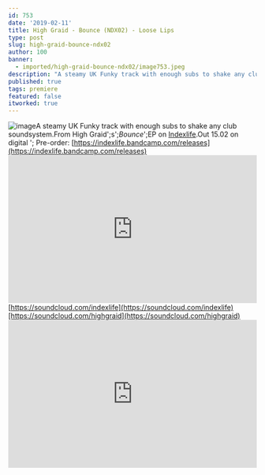 ```yaml
---
id: 753
date: '2019-02-11'
title: High Graid - Bounce (NDX02) - Loose Lips
type: post
slug: high-graid-bounce-ndx02
author: 100
banner:
  - imported/high-graid-bounce-ndx02/image753.jpeg
description: "A steamy UK Funky track with enough subs to shake any club soundsystem. From High Graid's\_Bounce\_EP on Indexlife. Out 15.02 on digital – Pre-order: https://indexlife.bandcamp.com/releases https://soundcloud.com/indexlife https://soundcloud.com/highgraid [...]Read More..."
published: true
tags: premiere
featured: false
itworked: true
---
```

![image](../imported/high-graid-bounce-ndx02/image753.jpeg)A steamy UK Funky track with enough subs to shake any club soundsystem.From High Graid';s';_Bounce_';EP on [Indexlife](https://indexlife.bandcamp.com/merch/alex-index-cosmic-calling-ep-t-shirt).Out 15.02 on digital '; Pre-order: [https://indexlife.bandcamp.com/releases](https://indexlife.bandcamp.com/releases)<iframe width='100%' height='300' scrolling='no' frameborder='no' allow='autoplay' src='https://w.soundcloud.com/player/?url=https%3A//api.soundcloud.com/tracks/573756948&color=%23ff5500&auto_play=false&hide_related=false&show_comments=true&show_user=true&show_reposts=false&show_teaser=true'></iframe>[https://soundcloud.com/indexlife](https://soundcloud.com/indexlife)[https://soundcloud.com/highgraid](https://soundcloud.com/highgraid)<iframe width='100%' height='300' scrolling='no' frameborder='no' allow='autoplay' src='https://www.youtube.com/embed/eY5yWSe4aR0'></iframe>